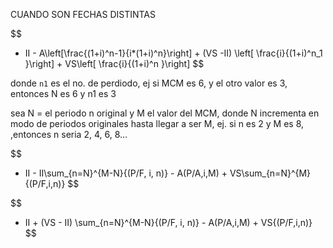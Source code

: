CUANDO SON FECHAS DISTINTAS

$$
- II - A\left[\frac{(1+i)^n-1}{i*(1+i)^n}\right] + (VS -II) \left[ \frac{i}{(1+i)^n_1 }\right] + VS\left[ \frac{i}{(1+i)^n }\right]
$$

donde `n1` es el no. de perdiodo, ej si MCM es 6, y el otro valor es 3, entonces N es 6 y n1 es 3

sea N = el periodo n original y M el valor del MCM, donde N incrementa en modo de periodos originales hasta llegar a ser M, ej. si n es 2 y M es 8, ,entonces n seria 2, 4, 6, 8...

$$
- II - II\sum_{n=N}^{M-N}{(P/F, i, n)} - A(P/A,i,M) + VS\sum_{n=N}^{M}{(P/F,i,n)}
$$

$$
- II + (VS - II) \sum_{n=N}^{M-N}{(P/F, i, n)} - A(P/A,i,M) + VS{(P/F,i,n)}
$$

